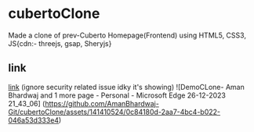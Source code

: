 # cubertoClone
Made a clone of prev-Cuberto Homepage(Frontend) using HTML5, CSS3, JS{cdn:- threejs, gsap, Sheryjs}

## link
[link](https://amanbhardwaj-git.github.io/cubertoClone/)
(ignore security related issue idky it's showing)
![DemoCLone- Aman Bhardwaj and 1 more page - Personal - Microsoft​ Edge 26-12-2023 21_43_06]
(https://github.com/AmanBhardwaj-Git/cubertoClone/assets/141410524/0c84180d-2aa7-4bc4-b022-046a53d333e4)
